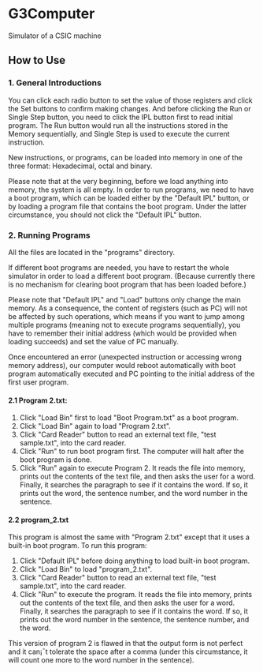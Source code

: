 # G3Computer
Simulator of a CSIC machine

## How to Use

### 1. General Introductions  

You can click each radio button to set the value of those registers and click the Set buttons to confirm making changes. And before clicking the Run or Single Step button, you need to click the IPL button first to read initial program. The Run button would run all the instructions stored in the Memory sequentially, and Single Step is used to execute the current instruction.

New instructions, or programs, can be loaded into memory in one of the three format: Hexadecimal, octal and binary.

Please note that at the very beginning, before we load anything into memory, the system is all empty. In order to run programs, we need to have a boot program, which can be loaded either by the "Default IPL" button, or by loading a program file that contains the boot program. Under the latter circumstance, you should not click the "Default IPL" button.

### 2. Running Programs  

All the files are located in the "programs" directory.

If different boot programs are needed, you have to restart the whole simulator in order to load a different boot program. (Because currently there is no mechanism for clearing boot program that has been loaded before.)

Please note that "Default IPL" and "Load" buttons only change the main memory. As a consequence, the content of registers (such as PC) will not be affected by such operations, which means if you want to jump among multiple programs (meaning not to execute programs sequentially), you have to remember their initial address (which would be provided when loading succeeds) and set the value of PC manually.

Once encountered an error (unexpected instruction or accessing wrong memory address), our computer would reboot automatically with boot program automatically executed and PC pointing to the initial address of the first user program.

#### 2.1 Program 2.txt:  

1) Click "Load Bin" first to load "Boot Program.txt" as a boot program.  
2) Click "Load Bin" again to load "Program 2.txt".  
3) Click "Card Reader" button to read an external text file, "test sample.txt", into the card reader.  
4) Click "Run" to run boot program first. The computer will halt after the boot program is done.  
5) Click "Run" again to execute Program 2. It reads the file into memory, prints out the contents of the text file, and then asks the user for a word. Finally, it searches the paragraph to see if it contains the word. If so, it prints out the word, the sentence number, and the word number in the sentence.

#### 2.2 program_2.txt  

This program is almost the same with "Program 2.txt" except that it uses a built-in boot program. To run this program:  
1) Click "Default IPL" before doing anything to load built-in boot program.  
2) Click "Load Bin" to load "program_2.txt".  
3) Click "Card Reader" button to read an external text file, "test sample.txt", into the card reader.  
4) Click "Run" to execute the program. It reads the file into memory, prints out the contents of the text file, and then asks the user for a word. Finally, it searches the paragraph to see if it contains the word. If so, it prints out the word number in the sentence, the sentence number, and the word.

This version of program 2 is flawed in that the output form is not perfect and it can¡¯t tolerate the space after a comma (under this circumstance, it will count one more to the word number in the sentence).

